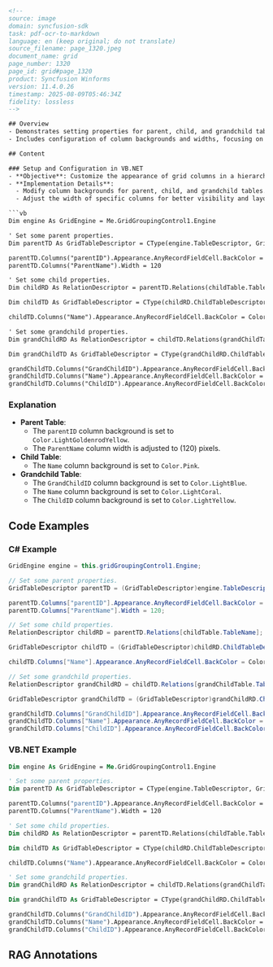 ```html
<!-- 
source: image
domain: syncfusion-sdk
task: pdf-ocr-to-markdown
language: en (keep original; do not translate)
source_filename: page_1320.jpeg
document_name: grid
page_number: 1320
page_id: grid#page_1320
product: Syncfusion Winforms
version: 11.4.0.26
timestamp: 2025-08-09T05:46:34Z
fidelity: lossless
-->

## Overview
- Demonstrates setting properties for parent, child, and grandchild tables in a Windows Forms application using Syncfusion GridEngine.
- Includes configuration of column backgrounds and widths, focusing on appearance customization.

## Content

### Setup and Configuration in VB.NET
- **Objective**: Customize the appearance of grid columns in a hierarchical table structure.
- **Implementation Details**:
  - Modify column backgrounds for parent, child, and grandchild tables.
  - Adjust the width of specific columns for better visibility and layout.

```vb
Dim engine As GridEngine = Me.GridGroupingControl1.Engine

' Set some parent properties.
Dim parentTD As GridTableDescriptor = CType(engine.TableDescriptor, GridTableDescriptor)

parentTD.Columns("parentID").Appearance.AnyRecordFieldCell.BackColor = Color.LightGoldenrodYellow
parentTD.Columns("ParentName").Width = 120

' Set some child properties.
Dim childRD As RelationDescriptor = parentTD.Relations(childTable.TableName)

Dim childTD As GridTableDescriptor = CType(childRD.ChildTableDescriptor, GridTableDescriptor)

childTD.Columns("Name").Appearance.AnyRecordFieldCell.BackColor = Color.Pink

' Set some grandchild properties.
Dim grandChildRD As RelationDescriptor = childTD.Relations(grandChildTable.TableName)

Dim grandChildTD As GridTableDescriptor = CType(grandChildRD.ChildTableDescriptor, GridTableDescriptor)

grandChildTD.Columns("GrandChildID").Appearance.AnyRecordFieldCell.BackColor = Color.LightBlue
grandChildTD.Columns("Name").Appearance.AnyRecordFieldCell.BackColor = Color.LightCoral
grandChildTD.Columns("ChildID").Appearance.AnyRecordFieldCell.BackColor = Color.LightYellow
```

### Explanation
- **Parent Table**:
  - The `parentID` column background is set to `Color.LightGoldenrodYellow`.
  - The `ParentName` column width is adjusted to \(120\) pixels.
- **Child Table**:
  - The `Name` column background is set to `Color.Pink`.
- **Grandchild Table**:
  - The `GrandChildID` column background is set to `Color.LightBlue`.
  - The `Name` column background is set to `Color.LightCoral`.
  - The `ChildID` column background is set to `Color.LightYellow`.

## Code Examples

### C# Example
```csharp
GridEngine engine = this.gridGroupingControl1.Engine;

// Set some parent properties.
GridTableDescriptor parentTD = (GridTableDescriptor)engine.TableDescriptor;

parentTD.Columns["parentID"].Appearance.AnyRecordFieldCell.BackColor = Color.LightGoldenrodYellow;
parentTD.Columns["ParentName"].Width = 120;

// Set some child properties.
RelationDescriptor childRD = parentTD.Relations[childTable.TableName];

GridTableDescriptor childTD = (GridTableDescriptor)childRD.ChildTableDescriptor;

childTD.Columns["Name"].Appearance.AnyRecordFieldCell.BackColor = Color.Pink;

// Set some grandchild properties.
RelationDescriptor grandChildRD = childTD.Relations[grandChildTable.TableName];

GridTableDescriptor grandChildTD = (GridTableDescriptor)grandChildRD.ChildTableDescriptor;

grandChildTD.Columns["GrandChildID"].Appearance.AnyRecordFieldCell.BackColor = Color.LightBlue;
grandChildTD.Columns["Name"].Appearance.AnyRecordFieldCell.BackColor = Color.LightCoral;
grandChildTD.Columns["ChildID"].Appearance.AnyRecordFieldCell.BackColor = Color.LightYellow;
```

### VB.NET Example
```vb
Dim engine As GridEngine = Me.GridGroupingControl1.Engine

' Set some parent properties.
Dim parentTD As GridTableDescriptor = CType(engine.TableDescriptor, GridTableDescriptor)

parentTD.Columns("parentID").Appearance.AnyRecordFieldCell.BackColor = Color.LightGoldenrodYellow
parentTD.Columns("ParentName").Width = 120

' Set some child properties.
Dim childRD As RelationDescriptor = parentTD.Relations(childTable.TableName)

Dim childTD As GridTableDescriptor = CType(childRD.ChildTableDescriptor, GridTableDescriptor)

childTD.Columns("Name").Appearance.AnyRecordFieldCell.BackColor = Color.Pink

' Set some grandchild properties.
Dim grandChildRD As RelationDescriptor = childTD.Relations(grandChildTable.TableName)

Dim grandChildTD As GridTableDescriptor = CType(grandChildRD.ChildTableDescriptor, GridTableDescriptor)

grandChildTD.Columns("GrandChildID").Appearance.AnyRecordFieldCell.BackColor = Color.LightBlue
grandChildTD.Columns("Name").Appearance.AnyRecordFieldCell.BackColor = Color.LightCoral
grandChildTD.Columns("ChildID").Appearance.AnyRecordFieldCell.BackColor = Color.LightYellow
```

## RAG Annotations

<!-- tags: [syncfusion, winforms, gridEngine, tableDescriptor, hierarchicalTables, appearanceCustomization, colorThemes] keywords: [GridEngine, GridTableDescriptor, RelationDescriptor, AnyRecordFieldCell, color customization, hierarchical table properties, VB.NET, C#] -->
```